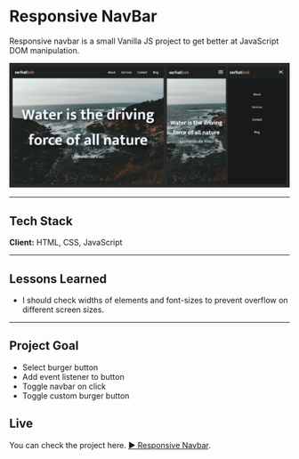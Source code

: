 # Responsive NavBar

Responsive navbar is a small Vanilla JS project to get better at JavaScript DOM manipulation.

![Responsive NavBar](./res-nav.png)

---

## Tech Stack

**Client:** HTML, CSS, JavaScript

---

## Lessons Learned

- I should check widths of elements and font-sizes to prevent overflow on different screen sizes.

---

## Project Goal

- Select burger button
- Add event listener to button
- Toggle navbar on click
- Toggle custom burger button

## Live

You can check the project here. [▶ Responsive Navbar](https://res-navbar.netlify.app/).
